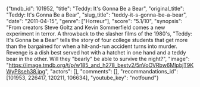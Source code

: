 {"tmdb_id": 101952, "title": "Teddy: It's Gonna Be a Bear", "original_title": "Teddy: It's Gonna Be a Bear", "slug_title": "teddy-it-s-gonna-be-a-bear", "date": "2011-04-15", "genre": ["Horreur"], "score": "5.1/10", "synopsis": "From creators Steve Goltz and Kevin Sommerfield comes a new experiment in terror. A throwback to the slasher films of the 1980's, \"Teddy: It's Gonna be a Bear\" tells the story of four college students that get more than the bargained for when a hit-and-run accident turns into murder. Revenge is a dish best served hot with a hatchet in one hand and a teddy bear in the other. Will they \"bearly\" be able to survive the night?", "image": "https://image.tmdb.org/t/p/w185_and_h278_bestv2/5nVoOVRbw6MlpbjT9KWyP8seh38.jpg", "actors": [], "comments": [], "recommandations_id": [101953, 226417, 120211, 106634], "youtube_key": "notfound"}